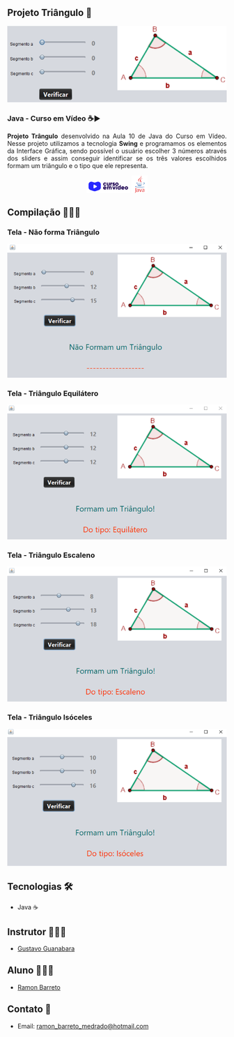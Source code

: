 ## Projeto Triângulo 🔺

<p align="center">
  <img alt="telaInicial" src=".github/telaInicial.PNG" />
</p>

### Java - Curso em Vídeo ☕▶

<p align="justify"><strong>Projeto Trângulo</strong> desenvolvido na Aula 10 de Java do Curso em Vídeo. Nesse projeto utilizamos a tecnologia <strong>Swing</strong> e programamos os elementos da Interface Gráfica, sendo possível o usuário escolher 3 números através dos sliders e assim conseguir identificar se os três valores escolhidos formam um triângulo e o tipo que ele representa.</p>

<p align="center">
  <img alt="cursoemvideo" src=".github/cursoemvideo.png" />
  <img alt="java" src=".github/java.PNG" />
</p>
  
## Compilação 👨🏽‍💻

### Tela - Não forma Triângulo
<p align="center">
  <img alt="Não forma" src=".github/naoForma.PNG">
</p>

### Tela - Triângulo Equilátero
<p align="center">
  <img alt="equilatero" src=".github/tri-equil.PNG">
</p>

### Tela - Triângulo Escaleno
<p align="center">
  <img alt="escaleno" src=".github/tri-escal.PNG">
</p>

### Tela - Triângulo Isóceles
<p align="center">
  <img alt="isoceles" src=".github/tri-isoce.PNG">
</p>

## Tecnologias 🛠

- Java ☕

## Instrutor 👨🏽‍🏫
- <a target="_blank" href="https://www.linkedin.com/in/guanabara/">Gustavo Guanabara</a>

## Aluno 👨🏽‍🎓

- <a target="_blank" href="https://www.linkedin.com/in/ramon-barreto-076191180/">Ramon Barreto</a>

## Contato 📲

- Email: ramon_barreto_medrado@hotmail.com